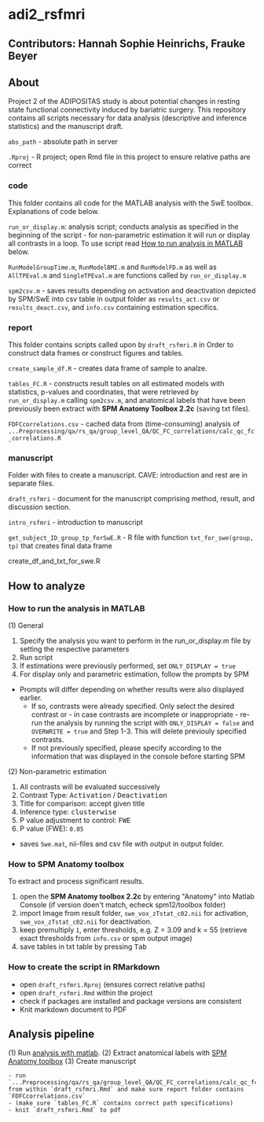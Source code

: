 # adi2_rsfmri

## Contributors: Hannah Sophie Heinrichs, Frauke Beyer

## About

Project 2 of the ADIPOSITAS study is about potential changes in resting state functional connectivity induced by bariatric surgery. This repository contains all scripts necessary for data analysis (descriptive and inference statistics) and the manuscript draft.

`abs_path` - absolute path in server

`.Rproj` - R project; open Rmd file in this project to ensure relative paths are correct

### code
This folder contains all code for the MATLAB analysis with the SwE toolbox. Explanations of code below.

`run_or_display.m`: analysis script; conducts analysis as specified in the beginning of the script - for non-parametric estimation it will run or display all contrasts in a loop. To use script read [How to run analysis in MATLAB](#how-to-run-the-analysis-in-matlab) below.

`RunModelGroupTime.m`, `RunModelBMI.m` and `RunModelFD.m` as well as `AllTPEval.m` and `SingleTPEval.m` are functions called by `run_or_display.m`

`spm2csv.m` - saves results depending on activation and deactivation depicted by SPM/SwE into csv table in output folder as `results_act.csv` or `results_deact.csv`, and `info.csv` containing estimation specifics.

### report 
This folder contains scripts called upon by `draft_rsfmri.R` in Order to construct data frames or construct figures and tables.

`create_sample_df.R` - creates data frame of sample to analze.

`tables_FC.R` - constructs result tables on all estimated models with statistics, p-values and coordinates, that were retrieved by
 `run_or_display.m` calling `spm2csv.m`, and anatomical labels that have been previously been extract with **SPM Anatomy Toolbox 2.2c** (saving txt files).

`FDFCcorrelations.csv` - cached data from (time-consuming) analysis of `...Preprocessing/qa/rs_qa/group_level_QA/QC_FC_correlations/calc_qc_fc_correlations.R`

### manuscript
Folder with files to create a manuscript. CAVE: introduction and rest are in separate files.

`draft_rsfmri` - document for the manuscript comprising method, result, and discussion section.

`intro_rsfmri` - introduction to manuscript

`get_subject_ID_group_tp_forSwE.R` - R file with function `txt_for_swe(group, tp)` that creates final data frame

create_df_and_txt_for_swe.R


## How to analyze

### How to run the analysis in MATLAB

(1) General

1. Specify the analysis you want to perform in the run_or_display.m file by setting the respective parameters
2. Run script
3. If estimations were previously performed, set `ONLY_DISPLAY = true`
4. For display only and parametric estimation, follow the prompts by SPM

  - Prompts will differ depending on whether results were also displayed earlier.
	   - If so, contrasts were already specified. Only select the desired contrast or - in case contrasts are incomplete or inappropriate - re-run the analysis by running the script with `ONLY_DISPLAY = false` and `OVERWRITE = true` and Step 1-3. This will delete previouly specified contrasts.
	   - If not previously specified, please specify according to the information that was displayed in the console before starting SPM

(2) Non-parametric estimation
1. All contrasts will be evaluated successively
2. Contrast Type: <kbd><samp>Activation</samp></kbd> / <kbd><samp>Deactivation</samp></kbd>
3. Title for comparison: accept given title
4. Inference type: <kbd><samp>clusterwise</samp></kbd>
5. P value adjustment to control: <kbd><samp>FWE</samp></kbd>
6. P value (FWE): `0.05`

- saves `Swe.mat`, nii-files and csv file with output in output folder.

### How to SPM Anatomy toolbox

To extract and process significant results.
 
1. open the **SPM Anatomy toolbox 2.2c** by entering "Anatomy" into Matlab Console (if version doen't match, echeck spm12/toolbox folder)
2. import Image from result folder, `swe_vox_zTstat_c02.nii` for activation, `swe_vox_zTstat_c02.nii` for deactivation.
3. keep premultiply `1`, enter thresholds, e.g. Z = 3.09 and k = 55 (retrieve exact thresholds from `info.csv` or spm output image)
4. save tables in txt table by pressing <kbd><samp>Tab</samp></kbd>


### How to create the script in RMarkdown

* open `draft_rsfmri.Rproj` (ensures correct relative paths)
* open `draft_rsfmri.Rmd` within the project
* check if packages are installed and package versions are consistent
* Knit markdown document to PDF

## Analysis pipeline

(1) Run [analysis with matlab](#how-to-run-the-analysis-in-matlab).
(2) Extract anatomical labels with [SPM Anatomy toolbox](#how-to-spm-anatomy-toolbox)
(3) Create manuscript 

	- run `...Preprocessing/qa/rs_qa/group_level_QA/QC_FC_correlations/calc_qc_fc_correlations.R` from within `draft_rsfmri.Rmd` and make sure report folder contains `FDFCcorrelations.csv`
	- (make sure `tables_FC.R` contains correct path specifications)
	- knit `draft_rsfmri.Rmd` to pdf 



